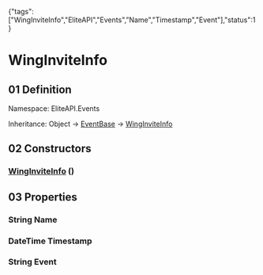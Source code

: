 {"tags":["WingInviteInfo","EliteAPI","Events","Name","Timestamp","Event"],"status":1}

# WingInviteInfo

## 01 Definition

Namespace: <span class='code'>EliteAPI.Events</span>

Inheritance: <span class='code'>Object</span> → <span class='code'>[EventBase](../../EliteAPI/Events/EventBase.html)</span> → <span class='code'>[WingInviteInfo](../../EliteAPI/Events/WingInviteInfo.html)</span>

## 02 Constructors

### <span class='code'>[WingInviteInfo](../../EliteAPI/Events/WingInviteInfo.html)</span> ()

## 03 Properties

### <span class='code'>String</span> Name

### <span class='code'>DateTime</span> Timestamp

### <span class='code'>String</span> Event

